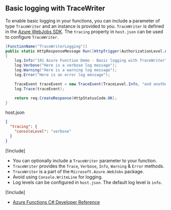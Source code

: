 ## Basic logging with TraceWriter
To enable basic logging in your functions, you can include a parameter of type `TraceWriter` and an instance is provided to you. `TraceWriter` is defined in the [Azure WebJobs SDK](https://github.com/Azure/azure-webjobs-sdk/blob/master/src/Microsoft.Azure.WebJobs.Host/TraceWriter.cs). The `tracing` property in `host.json` can be used to configure `TraceWriter`.



```csharp
[FunctionName("TraceWriterLogging")]
public static HttpResponseMessage Run([HttpTrigger(AuthorizationLevel.Anonymous, "GET")]HttpRequestMessage req, TraceWriter log)
{
    log.Info("101 Azure Function Demo - Basic logging with TraceWriter");
    log.Verbose("Here is a verbose log message");
    log.Warning("Here is a warning log message");
    log.Error("Here is an error log message");

    TraceEvent traceEvent = new TraceEvent(TraceLevel.Info, "and another one!");
    log.Trace(traceEvent);

    return req.CreateResponse(HttpStatusCode.OK);
}
```
host.json
```json
{
  "tracing": {
    "consoleLevel": "verbose"
  }
}
```

[!include[](../includes/takeaways-heading.md)]
* You can optionally include a `TraceWriter` parameter to your function.
* `TraceWriter` provides the `Trace`, `Verbose`, `Info`, `Warning` & `Error` methods.
* `TraceWriter` is a part of the `Microsoft.Azure.WebJobs` package.
* Avoid using `Console.WriteLine` for logging.
* Log levels can be configured in `host.json`. The default log level is `info`.

[!include[](../includes/read-more-heading.md)]
* [Azure Functions C# Developer Reference](https://docs.microsoft.com/azure/azure-functions/functions-reference-csharp#logging)